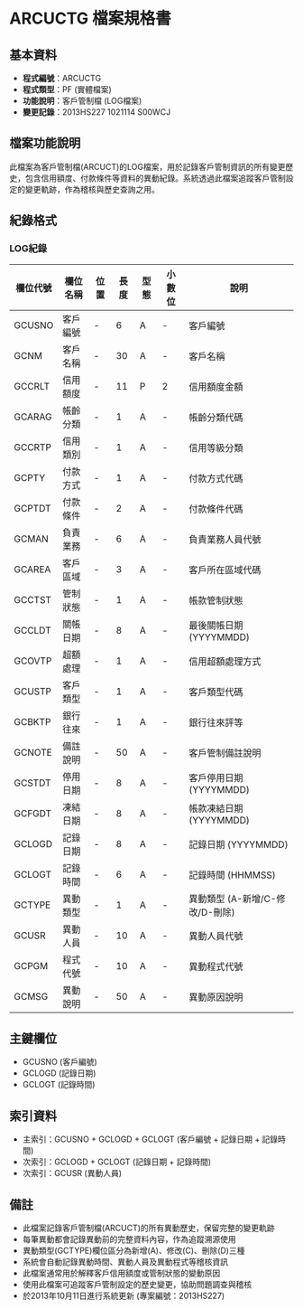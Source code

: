 # ARCUCTG 檔案規格書

## 基本資料
* **程式編號**：ARCUCTG
* **程式類型**：PF (實體檔案)
* **功能說明**：客戶管制檔 (LOG檔案)
* **變更記錄**：2013HS227 1021114 S00WCJ

## 檔案功能說明
此檔案為客戶管制檔(ARCUCT)的LOG檔案，用於記錄客戶管制資訊的所有變更歷史，包含信用額度、付款條件等資料的異動紀錄。系統透過此檔案追蹤客戶管制設定的變更軌跡，作為稽核與歷史查詢之用。

## 紀錄格式

### LOG紀錄

| 欄位代號 | 欄位名稱 | 位置 | 長度 | 型態 | 小數位 | 說明 |
|----------|----------|------|------|------|--------|------|
| GCUSNO | 客戶編號 | - | 6 | A | - | 客戶編號 |
| GCNM | 客戶名稱 | - | 30 | A | - | 客戶名稱 |
| GCCRLT | 信用額度 | - | 11 | P | 2 | 信用額度金額 |
| GCARAG | 帳齡分類 | - | 1 | A | - | 帳齡分類代碼 |
| GCCRTP | 信用類別 | - | 1 | A | - | 信用等級分類 |
| GCPTY | 付款方式 | - | 1 | A | - | 付款方式代碼 |
| GCPTDT | 付款條件 | - | 2 | A | - | 付款條件代碼 |
| GCMAN | 負責業務 | - | 6 | A | - | 負責業務人員代號 |
| GCAREA | 客戶區域 | - | 3 | A | - | 客戶所在區域代碼 |
| GCCTST | 管制狀態 | - | 1 | A | - | 帳款管制狀態 |
| GCCLDT | 關帳日期 | - | 8 | A | - | 最後關帳日期 (YYYYMMDD) |
| GCOVTP | 超額處理 | - | 1 | A | - | 信用超額處理方式 |
| GCUSTP | 客戶類型 | - | 1 | A | - | 客戶類型代碼 |
| GCBKTP | 銀行往來 | - | 1 | A | - | 銀行往來評等 |
| GCNOTE | 備註說明 | - | 50 | A | - | 客戶管制備註說明 |
| GCSTDT | 停用日期 | - | 8 | A | - | 客戶停用日期 (YYYYMMDD) |
| GCFGDT | 凍結日期 | - | 8 | A | - | 帳款凍結日期 (YYYYMMDD) |
| GCLOGD | 記錄日期 | - | 8 | A | - | 記錄日期 (YYYYMMDD) |
| GCLOGT | 記錄時間 | - | 6 | A | - | 記錄時間 (HHMMSS) |
| GCTYPE | 異動類型 | - | 1 | A | - | 異動類型 (A-新增/C-修改/D-刪除) |
| GCUSR | 異動人員 | - | 10 | A | - | 異動人員代號 |
| GCPGM | 程式代號 | - | 10 | A | - | 異動程式代號 |
| GCMSG | 異動說明 | - | 50 | A | - | 異動原因說明 |

## 主鍵欄位
* GCUSNO (客戶編號)
* GCLOGD (記錄日期)
* GCLOGT (記錄時間)

## 索引資料
* 主索引：GCUSNO + GCLOGD + GCLOGT (客戶編號 + 記錄日期 + 記錄時間)
* 次索引：GCLOGD + GCLOGT (記錄日期 + 記錄時間)
* 次索引：GCUSR (異動人員)

## 備註
* 此檔案記錄客戶管制檔(ARCUCT)的所有異動歷史，保留完整的變更軌跡
* 每筆異動都會記錄異動前的完整資料內容，作為追蹤溯源使用
* 異動類型(GCTYPE)欄位區分為新增(A)、修改(C)、刪除(D)三種
* 系統會自動記錄異動時間、異動人員及異動程式等稽核資訊
* 此檔案通常用於解釋客戶信用額度或管制狀態的變動原因
* 使用此檔案可追蹤客戶管制設定的歷史變更，協助問題調查與稽核
* 於2013年10月11日進行系統更新 (專案編號：2013HS227) 
